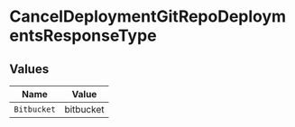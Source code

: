 # CancelDeploymentGitRepoDeploymentsResponseType


## Values

| Name        | Value       |
| ----------- | ----------- |
| `Bitbucket` | bitbucket   |